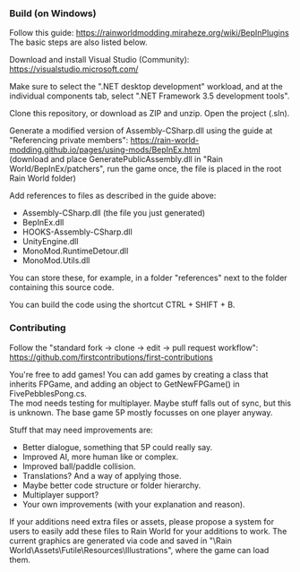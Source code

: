 ### Build (on Windows)
Follow this guide: https://rainworldmodding.miraheze.org/wiki/BepInPlugins  
The basic steps are also listed below.

Download and install Visual Studio (Community): https://visualstudio.microsoft.com/

Make sure to select the ".NET desktop development" workload, and at the individual components tab, select ".NET Framework 3.5 development tools".

Clone this repository, or download as ZIP and unzip. Open the project (.sln).

Generate a modified version of Assembly-CSharp.dll using the guide at "Referencing private members": https://rain-world-modding.github.io/pages/using-mods/BepInEx.html  
(download and place GeneratePublicAssembly.dll in "Rain World/BepInEx/patchers", run the game once, the file is placed in the root Rain World folder)

Add references to files as described in the guide above:
- Assembly-CSharp.dll (the file you just generated)
- BepInEx.dll
- HOOKS-Assembly-CSharp.dll
- UnityEngine.dll
- MonoMod.RuntimeDetour.dll
- MonoMod.Utils.dll

You can store these, for example, in a folder "references" next to the folder containing this source code.

You can build the code using the shortcut CTRL + SHIFT + B.


### Contributing
Follow the "standard fork -> clone -> edit -> pull request workflow": https://github.com/firstcontributions/first-contributions

You're free to add games! You can add games by creating a class that inherits FPGame, and adding an object to GetNewFPGame() in FivePebblesPong.cs.  
The mod needs testing for multiplayer. Maybe stuff falls out of sync, but this is unknown. The base game 5P mostly focusses on one player anyway.

Stuff that may need improvements are:
- Better dialogue, something that 5P could really say.
- Improved AI, more human like or complex.
- Improved ball/paddle collision. 
- Translations? And a way of applying those.
- Maybe better code structure or folder hierarchy.
- Multiplayer support?
- Your own improvements (with your explanation and reason).

If your additions need extra files or assets, please propose a system for users to easily add these files to Rain World for your additions to work. The current graphics are generated via code and saved in "\Rain World\Assets\Futile\Resources\Illustrations\", where the game can load them.
